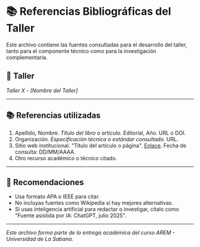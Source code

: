 # 📚 Referencias Bibliográficas del Taller

Este archivo contiene las fuentes consultadas para el desarrollo del taller, tanto para el componente técnico como para la investigación complementaria.

## 🔖 Taller
_Taller X - [Nombre del Taller]_

---

## 📚 Referencias utilizadas

1. Apellido, Nombre. *Título del libro o artículo*. Editorial, Año. URL o DOI.  
2. Organización. *Especificación técnica o estándar consultado*. URL.  
3. Sitio web institucional. "Título del artículo o página". [Enlace](https://ejemplo.com). Fecha de consulta: DD/MM/AAAA.  
4. Otro recurso académico o técnico citado.

---

## 📌 Recomendaciones

- Usa formato APA o IEEE para citar.
- No incluyas fuentes como Wikipedia si hay mejores alternativas.
- Si usas inteligencia artificial para redactar o investigar, cítalo como "Fuente asistida por IA: ChatGPT, julio 2025".

---

_Este archivo forma parte de la entrega académica del curso AREM - Universidad de La Sabana._
